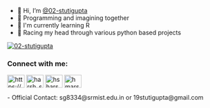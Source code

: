 - 👋 Hi, I’m [@02-stutigupta](https://github.com/02-stutigupta)
- 👀 Programming and imagining together 
- 🌱 I'm currently learning R 
- 💞️ Racing my head through various python based projects
<p align="left"> <a href="https://github.com/ryo-ma/github-profile-trophy"><img src="https://github-profile-trophy.vercel.app/?username=02-stutigupta" alt="02-stutigupta" /></a> </p>

<h3 align="left">Connect with me:</h3>
<p align="left">
  <a href="https://www.linkedin.com/in/stuti-gupta-190b00203/" target="_blank"></a><a><img align="center" src="https://raw.githubusercontent.com/rahuldkjain/github-profile-readme-generator/master/src/images/icons/Social/linked-in-alt.svg" alt="https://www.linkedin.com/in/harsh-shrivastava-5452951a7/" height="30" width="40"/></a>
<a href="https://www.codechef.com/users/code_020" target="_blank"><img align="center" src="https://cdn.codechef.com/sites/default/files/uploads/pictures/acae045f99b2a02840e23613172dc98c.png" alt="harsh_sri2307" height="30" width="40" /></a>
<a href="https://leetcode.com/19stutigupta/" target="blank"><img align="center" src="https://raw.githubusercontent.com/rahuldkjain/github-profile-readme-generator/master/src/images/icons/Social/leet-code.svg" alt="hsharshu" height="30" width="40" /></a>
<a href="https://github.com/02-stutigupta" target="blank"><img align="center" src="https://raw.githubusercontent.com/rahuldkjain/github-profile-readme-generator/master/src/images/icons/Social/github.svg" alt="hmarshmello" height="30" width="40" /></a>
</p>
- Official Contact: sg8334@srmist.edu.in  or  19stutigupta@gmail.com

<!---
02-stutigupta/02-stutigupta is a ✨ special ✨ repository because its `README.md` (this file) appears on your GitHub profile.
You can click the Preview link to take a look at your changes.
--->
